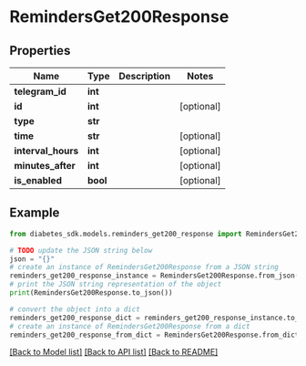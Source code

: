 # RemindersGet200Response


## Properties

Name | Type | Description | Notes
------------ | ------------- | ------------- | -------------
**telegram_id** | **int** |  | 
**id** | **int** |  | [optional] 
**type** | **str** |  | 
**time** | **str** |  | [optional] 
**interval_hours** | **int** |  | [optional] 
**minutes_after** | **int** |  | [optional] 
**is_enabled** | **bool** |  | [optional] 

## Example

```python
from diabetes_sdk.models.reminders_get200_response import RemindersGet200Response

# TODO update the JSON string below
json = "{}"
# create an instance of RemindersGet200Response from a JSON string
reminders_get200_response_instance = RemindersGet200Response.from_json(json)
# print the JSON string representation of the object
print(RemindersGet200Response.to_json())

# convert the object into a dict
reminders_get200_response_dict = reminders_get200_response_instance.to_dict()
# create an instance of RemindersGet200Response from a dict
reminders_get200_response_from_dict = RemindersGet200Response.from_dict(reminders_get200_response_dict)
```
[[Back to Model list]](../README.md#documentation-for-models) [[Back to API list]](../README.md#documentation-for-api-endpoints) [[Back to README]](../README.md)


